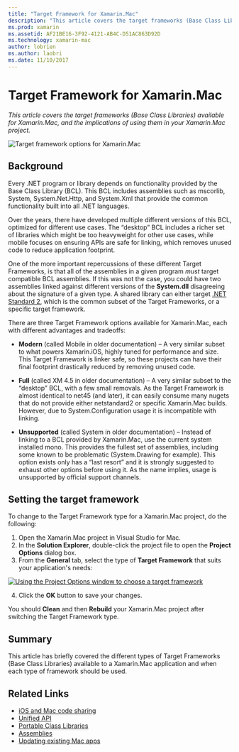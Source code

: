 ```yaml
---
title: "Target Framework for Xamarin.Mac"
description: "This article covers the target frameworks (Base Class Libraries) available for Xamarin.Mac, and the implications of using them in your Xamarin.Mac project."
ms.prod: xamarin
ms.assetid: AF21BE16-3F92-4121-AB4C-D51AC863D92D
ms.technology: xamarin-mac
author: lobrien
ms.author: laobri
ms.date: 11/10/2017
---
```


# Target Framework for Xamarin.Mac

_This article covers the target frameworks (Base Class Libraries) available for Xamarin.Mac, and the implications of using them in your Xamarin.Mac project._

![Target framework options for Xamarin.Mac](target-framework-images/select-target.png "Target framework options for Xamarin.Mac")

## Background

Every .NET program or library depends on functionality provided by the Base Class Library (BCL). This BCL includes assemblies such as mscorlib, System, System.Net.Http, and System.Xml that provide the common functionality built into all .NET languages.

Over the years, there have developed multiple different versions of this BCL, optimized for different use cases. The “desktop” BCL includes a richer set of libraries which might be too heavyweight for other use cases, while mobile focuses on ensuring APIs are safe for linking, which removes unused code to reduce application footprint.

One of the more important repercussions of these different Target Frameworks, is that all of the assemblies in a given program *must* target compatible BCL assemblies. If this was not the case, you could have two assemblies linked against different versions of the **System.dll** disagreeing about the signature of a given type. A shared library can either target [.NET Standard 2](https://blog.xamarin.com/share-code-net-standard-2-0/), which is the common subset of the Target Frameworks, or a specific target framework.

There are three Target Framework options available for Xamarin.Mac, each with different advantages and tradeoffs:

- **Modern** (called Mobile in older documentation) – A very similar subset to what powers Xamarin.iOS, highly tuned for performance and size. This Target Framework is linker safe, so these projects can have their final footprint drastically reduced by removing unused code.

- **Full** (called XM 4.5 in older documentation) – A very similar subset to the “desktop” BCL, with a few small removals. As the Target Framework is almost identical to net45 (and later), it can easily consume many nugets that do not provide either netstandard2 or specific Xamarin.Mac builds. However, due to System.Configuration usage it is incompatible with linking.

- **Unsupported** (called System in older documentation) – Instead of linking to a BCL provided by Xamarin.Mac, use the current system installed mono. This provides the fullest set of assemblies, including some known to be problematic (System.Drawing for example). This option exists only has a “last resort” and it is strongly suggested to exhaust other options before using it. As the name implies, usage is unsupported by official support channels.

## Setting the target framework

To change to the Target Framework type for a Xamarin.Mac project, do the following:

1. Open the Xamarin.Mac project in Visual Studio for Mac.
2. In the **Solution Explorer**, double-click the project file to open the **Project Options** dialog box.
3. From the **General** tab, select the type of **Target Framework** that suits your application's needs:

  [![Using the Project Options window to choose a target framework](target-framework-images/select-target-full.png "Using the Project Options window to choose a target framework")](target-framework-images/select-target-full-large.png#lightbox)

4. Click the **OK** button to save your changes.

You should **Clean** and then **Rebuild** your Xamarin.Mac project after switching the Target Framework type.

## Summary

This article has briefly covered the different types of Target Frameworks (Base Class Libraries) available to a Xamarin.Mac application and when each type of framework should be used.


## Related Links

- [iOS and Mac code sharing](~/cross-platform/macios/index.md)
- [Unified API](~/cross-platform/macios/unified/index.md)
- [Portable Class Libraries](~/cross-platform/app-fundamentals/pcl.md)
- [Assemblies](~/cross-platform/internals/available-assemblies.md)
- [Updating existing Mac apps](~/cross-platform/macios/unified/updating-mac-apps.md)
